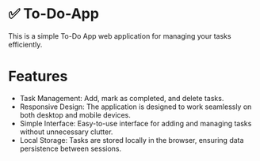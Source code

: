 # ✅ To-Do-App
This is a simple To-Do App web application for managing your tasks efficiently.

# Features
 - Task Management: Add, mark as completed, and delete tasks.
 - Responsive Design: The application is designed to work seamlessly on both desktop and mobile devices.
 - Simple Interface: Easy-to-use interface for adding and managing tasks without unnecessary clutter.
 - Local Storage: Tasks are stored locally in the browser, ensuring data persistence between sessions.
